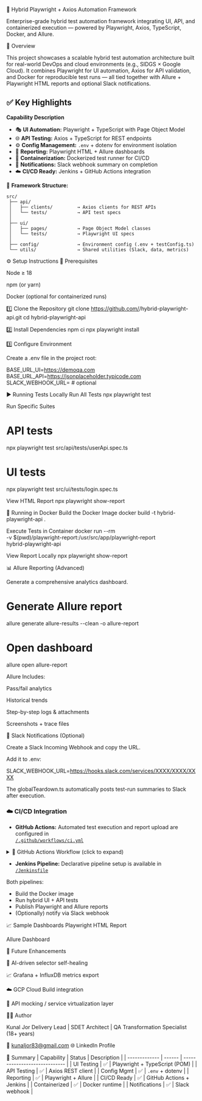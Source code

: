 🧪 Hybrid Playwright + Axios Automation Framework

Enterprise-grade hybrid test automation framework integrating UI, API, and containerized execution — powered by Playwright, Axios, TypeScript, Docker, and Allure.

🚀 Overview

This project showcases a scalable hybrid test automation architecture built for real-world DevOps and cloud environments (e.g., SIDGS × Google Cloud).
It combines Playwright for UI automation, Axios for API validation, and Docker for reproducible test runs — all tied together with Allure + Playwright HTML reports and optional Slack notifications.

## ✅ Key Highlights

**Capability Description**

- 🎭 **UI Automation:** Playwright + TypeScript with Page Object Model  
- 🌐 **API Testing:** Axios + TypeScript for REST endpoints  
- ⚙️ **Config Management:** `.env` + dotenv for environment isolation  
- 🧩 **Reporting:** Playwright HTML + Allure dashboards  
- 🐳 **Containerization:** Dockerized test runner for CI/CD  
- 🔔 **Notifications:** Slack webhook summary on completion  
- ☁️ **CI/CD Ready:** Jenkins + GitHub Actions integration
   
🧱 **Framework Structure:** 
```text
src/
 ├── api/
 │   ├── clients/         → Axios clients for REST APIs
 │   └── tests/           → API test specs
 │
 ├── ui/
 │   ├── pages/           → Page Object Model classes
 │   └── tests/           → Playwright UI specs
 │
 ├── config/              → Environment config (.env + testConfig.ts)
 └── utils/               → Shared utilities (Slack, data, metrics)
 ```

⚙️ Setup Instructions
🧰 Prerequisites

Node ≥ 18

npm (or yarn)

Docker (optional for containerized runs)

1️⃣ Clone the Repository
git clone https://github.com/<your-username>/hybrid-playwright-api.git
cd hybrid-playwright-api

2️⃣ Install Dependencies
npm ci
npx playwright install

3️⃣ Configure Environment

Create a .env file in the project root:

BASE_URL_UI=https://demoqa.com
BASE_URL_API=https://jsonplaceholder.typicode.com
SLACK_WEBHOOK_URL=   # optional

▶️ Running Tests Locally
Run All Tests
npx playwright test

Run Specific Suites
# API tests
npx playwright test src/api/tests/userApi.spec.ts

# UI tests
npx playwright test src/ui/tests/login.spec.ts

View HTML Report
npx playwright show-report

🐳 Running in Docker
Build the Docker Image
docker build -t hybrid-playwright-api .

Execute Tests in Container
docker run --rm \
  -v $(pwd)/playwright-report:/usr/src/app/playwright-report \
  hybrid-playwright-api

View Report Locally
npx playwright show-report

📊 Allure Reporting (Advanced)

Generate a comprehensive analytics dashboard.

# Generate Allure report
allure generate allure-results --clean -o allure-report

# Open dashboard
allure open allure-report


Allure Includes:

Pass/fail analytics

Historical trends

Step-by-step logs & attachments

Screenshots + trace files

🔔 Slack Notifications (Optional)

Create a Slack Incoming Webhook and copy the URL.

Add it to .env:

SLACK_WEBHOOK_URL=https://hooks.slack.com/services/XXXX/XXXX/XXXX


The globalTeardown.ts automatically posts test-run summaries to Slack after execution.

### ☁️ CI/CD Integration

- **GitHub Actions:** Automated test execution and report upload are configured in  
  [`/.github/workflows/ci.yml`](.github/workflows/ci.yml)
<details>
<summary>🔧 GitHub Actions Workflow (click to expand)</summary>

```yaml
name: Hybrid QA Pipeline
on: [push, pull_request]
jobs:
  test:
    runs-on: ubuntu-latest
    steps:
      - uses: actions/checkout@v3
      - uses: actions/setup-node@v3
        with:
          node-version: '20'
      - run: npm ci
      - run: npx playwright install
      - run: npx playwright test
      - name: Upload HTML Report
        uses: actions/upload-artifact@v3
        with:
          name: playwright-report
          path: playwright-report
```
</details>

- **Jenkins Pipeline:** Declarative pipeline setup is available in  
  [`/Jenkinsfile`](./Jenkinsfile)

Both pipelines:
- Build the Docker image  
- Run hybrid UI + API tests  
- Publish Playwright and Allure reports  
- (Optionally) notify via Slack webhook 

📈 Sample Dashboards
Playwright HTML Report

Allure Dashboard

🧠 Future Enhancements

🤖 AI-driven selector self-healing

📈 Grafana + InfluxDB metrics export

☁️ GCP Cloud Build integration

🔧 API mocking / service virtualization layer

👨‍💻 Author

Kunal Jor
Delivery Lead | SDET Architect | QA Transformation Specialist (18+ years)

📧 kunaljor83@gmail.com
🌐 LinkedIn Profile

🏁 Summary
| Capability    | Status | Description                   |
| ------------- | ------ | ----------------------------- |
| UI Testing    | ✅      | Playwright + TypeScript (POM) |
| API Testing   | ✅      | Axios REST client             |
| Config Mgmt   | ✅      | `.env` + dotenv               |
| Reporting     | ✅      | Playwright + Allure           |
| CI/CD Ready   | ✅      | GitHub Actions + Jenkins      |
| Containerized | ✅      | Docker runtime                |
| Notifications | ✅      | Slack webhook                 |

